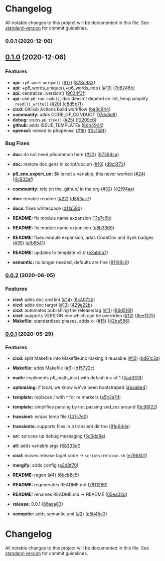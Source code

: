 # Changelog

All notable changes to this project will be documented in this file. See [standard-version](https://github.com/conventional-changelog/standard-version) for commit guidelines.

### 0.0.1 (2020-12-06)

## [0.1.0](https://github.com/p6m7g8/p6common/compare/v0.0.2...v0.1.0) (2020-12-06)


### Features

* **api:** +`p6_word_unique()` ([#17](https://github.com/p6m7g8/p6common/issues/17)) ([878c933](https://github.com/p6m7g8/p6common/commit/878c9334a5117b19da1513540541a6db98f305f2))
* **api:** +p6_words_unique(),+p6_words_not() ([#19](https://github.com/p6m7g8/p6common/issues/19)) ([7d8246b](https://github.com/p6m7g8/p6common/commit/7d8246bb633e8fd296bcd4159fffa4c2cd0f2bca))
* **api:** centralize ::version() ([9034f3f](https://github.com/p6m7g8/p6common/commit/9034f3f7da32b14e60c18c1c2d699f30c96d7ba5))
* **api:** use `p6_run_code()`, doc doesn't depend on lint, temp simplify `_read()|_write()` ([#20](https://github.com/p6m7g8/p6common/issues/20)) ([c8d5b7f](https://github.com/p6m7g8/p6common/commit/c8d5b7f8568337928fbeef299db15d237a0f3fa1))
* **cicd:** GitHub Actions build workflow ([ba8c944](https://github.com/p6m7g8/p6common/commit/ba8c944c2afc40a88e4ad5ba345097c2cfaa40dc))
* **community:** adds CODE_OF_CONDUCT ([17dc8d8](https://github.com/p6m7g8/p6common/commit/17dc8d88ea56079723474abf8b685bb713b47179))
* **debug:** stubs `p6_time()` ([#25](https://github.com/p6m7g8/p6common/issues/25)) ([f2209c6](https://github.com/p6m7g8/p6common/commit/f2209c69d126d20574cbfdc3b9ab7798e89282d7))
* **github:** adds ISSUE_TEMPLATEs ([8db49c4](https://github.com/p6m7g8/p6common/commit/8db49c42d079c65a2b3200772702a92e52fac098))
* **openssl:** moved to p6openssl ([#18](https://github.com/p6m7g8/p6common/issues/18)) ([f0c158f](https://github.com/p6m7g8/p6common/commit/f0c158fcdb6f06a07a7cdf3fed423ec31f752e22))


### Bug Fixes

* **doc:** do not need p6common here ([#23](https://github.com/p6m7g8/p6common/issues/23)) ([87394ca](https://github.com/p6m7g8/p6common/commit/87394ca0dc805a8e13723b742a5cb3241aba1da5))
* **doc:** restore doc gens in script/doc.sh ([#16](https://github.com/p6m7g8/p6common/issues/16)) ([d9c5f72](https://github.com/p6m7g8/p6common/commit/d9c5f72dc7a0349b86bee07b5a8af44f32839053))
* **p6_env_export_un:** $k is not a variable, this never worked ([#24](https://github.com/p6m7g8/p6common/issues/24)) ([4c933af](https://github.com/p6m7g8/p6common/commit/4c933af780f8ea174bbc23c8f2a1d42ea3df5687))


* **community:** rely on the .github/ in the org ([#32](https://github.com/p6m7g8/p6common/issues/32)) ([42f94aa](https://github.com/p6m7g8/p6common/commit/42f94aa8ae18376c6f0bba6ee3c5358f777325cc))
* **doc:** renable readme ([#22](https://github.com/p6m7g8/p6common/issues/22)) ([d853ac7](https://github.com/p6m7g8/p6common/commit/d853ac735ae2f3905a0de6d08acb1e2a99685596))
* **docs:** fixes whitespace ([d11a590](https://github.com/p6m7g8/p6common/commit/d11a590aea72cb3921e418691b26ed8eda7d9436))
* **README:** fix module name expansion ([11a7c6b](https://github.com/p6m7g8/p6common/commit/11a7c6b28ae335521571d7bdd82b126ddb90d25b))
* **README:** fix module name expansion ([e8b3369](https://github.com/p6m7g8/p6common/commit/e8b3369cb646654020c608182e18a9b0bcf6d940))
* **README:** fixes module expansion, adds CodeCov and Synk badges ([#35](https://github.com/p6m7g8/p6common/issues/35)) ([afb8541](https://github.com/p6m7g8/p6common/commit/afb85419c350683a58fdd9677fbd35d1ee3db7bb))
* **README:** updates to template v2.0 ([e3ab0a7](https://github.com/p6m7g8/p6common/commit/e3ab0a72b5dd9c56a78319fb7e2fccc55dd5c77d))
* **semantic:** no longer needed, defaults are fine ([81196c9](https://github.com/p6m7g8/p6common/commit/81196c91de42bf95d4e2dff073f1cde29b1d02f4))

### [0.0.2](https://github.com/p6m7g8/p6common/compare/v0.0.1...v0.0.2) (2020-06-05)


### Features

* **cicd:** adds doc and lint ([#14](https://github.com/p6m7g8/p6common/issues/14)) ([8c4072b](https://github.com/p6m7g8/p6common/commit/8c4072b0151c5becaeeb68433aa9d89f6277a693))
* **cicd:** adds doc target ([#13](https://github.com/p6m7g8/p6common/issues/13)) ([429e22b](https://github.com/p6m7g8/p6common/commit/429e22bc76a3f0ff6eb114557604b753d0afdcc6))
* **cicd:** automates publishing the release/tag ([#11](https://github.com/p6m7g8/p6common/issues/11)) ([86d516f](https://github.com/p6m7g8/p6common/commit/86d516f6ce61f2f362cf2b8a9ddd01863a1bea60))
* **cicd:** supports VERSION env which can be overriden ([#12](https://github.com/p6m7g8/p6common/issues/12)) ([8ee1375](https://github.com/p6m7g8/p6common/commit/8ee13759ec589c3a3a404a53ea6cc1b464d38aa2))
* **Makefile:** standardizes phases, adds x- ([#15](https://github.com/p6m7g8/p6common/issues/15)) ([42ba586](https://github.com/p6m7g8/p6common/commit/42ba586fbaa1135a18a7510e001e0baf17226381))

### [0.0.1](https://github.com/p6m7g8/p6common/compare/v0.0.0...v0.0.1) (2020-05-29)


### Features

* **cicd:** split Makefile into Makefile.inc making it reusable ([#10](https://github.com/p6m7g8/p6common/issues/10)) ([bd61c3a](https://github.com/p6m7g8/p6common/commit/bd61c3a8a9b1c4d27e53f58517e1ad628707d08b))
* **Makefile:** adds Makefile ([#6](https://github.com/p6m7g8/p6common/issues/6)) ([d15722c](https://github.com/p6m7g8/p6common/commit/d15722c0b95f461a46786ea05e30306a07e394ac))
* **math:** impliments p6_math_inc() with default inc of 1 ([0ad3319](https://github.com/p6m7g8/p6common/commit/0ad3319c31dd0d4679ca3d118f61aa4eef35f85f))
* **optimizing:** if local, we know we've been bootstraped ([abaa8e4](https://github.com/p6m7g8/p6common/commit/abaa8e4dde8abca1c7d532cbc61e6b484ae127f9))
* **template:** replaces / with ^ for re markers ([a5b2a7d](https://github.com/p6m7g8/p6common/commit/a5b2a7da6c5999218eeecabc37c383f8af854187))
* **template:** simplifies parsing by not passing sed_res around ([0c98f22](https://github.com/p6m7g8/p6common/commit/0c98f22ee50ab87b7ad111c86e0178cf1e675aff))
* **transient:** wraps temp file ([147c7e0](https://github.com/p6m7g8/p6common/commit/147c7e00c6ed71abf2e2036c544359bf90e99020))
* **transients:** supports files in a transient dir too ([81e64da](https://github.com/p6m7g8/p6common/commit/81e64da42ffa88997ab8377eee959d6e28d380f7))
* **uri:** spruces up debug messaging ([5c6dd9e](https://github.com/p6m7g8/p6common/commit/5c6dd9ed4988ce19c04f4099719cd534fc313c14))


* **all:** adds variable args ([68333cf](https://github.com/p6m7g8/p6common/commit/68333cf2533ad36cf9ec54b19a6c22ba28c7c267))
* **cicd:** moves release taget code -> `scripts/release.sh` ([e796801](https://github.com/p6m7g8/p6common/commit/e7968012a86e7600e9f4e4f32a110144fca4404c))
* **mergify:** adds config ([a3d8f70](https://github.com/p6m7g8/p6common/commit/a3d8f70a1a9786a7f9532716994dbd76d6061db0))
* **README:** regen ([#4](https://github.com/p6m7g8/p6common/issues/4)) ([6bcb8c5](https://github.com/p6m7g8/p6common/commit/6bcb8c58aea253de1fb54820f4654109532fc79b))
* **README:** regenerates README.md ([7811280](https://github.com/p6m7g8/p6common/commit/7811280ae68640a82064b9bacb5ee8e63f1ea1ec))
* **README:** renames README.md -> README ([05ea02d](https://github.com/p6m7g8/p6common/commit/05ea02dc68ca4061b8a26e92a517345e6bb5d2b3))
* **release:** 0.0.1 ([86aaa83](https://github.com/p6m7g8/p6common/commit/86aaa83bb3a0d54dc4d131ee4a6c4e157adb4ef4))
* **semqntic:** adds semantic.yml ([#2](https://github.com/p6m7g8/p6common/issues/2)) ([d5b45c3](https://github.com/p6m7g8/p6common/commit/d5b45c3d8c1a04b28270f4d93a17330c6df3efe8))

# Changelog

All notable changes to this project will be documented in this file. See [standard-version](https://github.com/conventional-changelog/standard-version) for commit guidelines.
